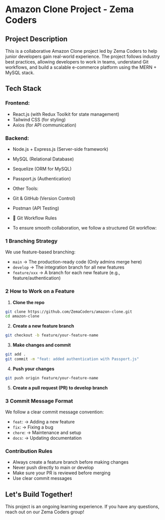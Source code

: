 # **Amazon Clone Project - Zema Coders**
## Project Description
This is a collaborative Amazon Clone project led by Zema Coders to help junior developers gain real-world experience. The project follows industry best practices, allowing developers to work in teams, understand Git workflows, and build a scalable e-commerce platform using the MERN + MySQL stack.

## Tech Stack
### Frontend:
- React.js (with Redux Toolkit for state management)
- Tailwind CSS (for styling)
- Axios (for API communication)

### Backend:
- Node.js + Express.js (Server-side framework)
- MySQL (Relational Database)
- Sequelize (ORM for MySQL)
- Passport.js (Authentication)
- Other Tools:
- Git & GitHub (Version Control)
- Postman (API Testing)

- 🌱 Git Workflow Rules
- To ensure smooth collaboration, we follow a structured Git workflow:

### **1 Branching Strategy**
We use feature-based branching:

- `main` → The production-ready code (Only admins merge here)
- `develop` → The integration branch for all new features
- `feature/xxx` → A branch for each new feature (e.g., feature/authentication)

### **2 How to Work on a Feature**
1. **Clone the repo**
```bash
git clone https://github.com/ZemaCoders/amazon-clone.git
cd amazon-clone
```
2. **Create a new feature branch**
```bash
git checkout -b feature/your-feature-name
```
3. **Make changes and commit**
```bash
git add .
git commit -m "feat: added authentication with Passport.js"
```
4. **Push your changes**
```bash
git push origin feature/your-feature-name
```
5. **Create a pull request (PR) to develop branch**

### **3 Commit Message Format**
We follow a clear commit message convention:

- `feat`: → Adding a new feature
- `fix`: → Fixing a bug
- `chore`: → Maintenance and setup
- `docs`: → Updating documentation

### **Contribution Rules**
- Always create a feature branch before making changes
- Never push directly to main or develop
- Make sure your PR is reviewed before merging
- Use clear commit messages

## Let's Build Together!
This project is an ongoing learning experience. If you have any questions, reach out on our Zema Coders group!